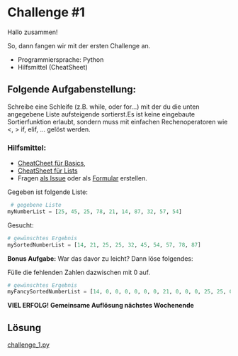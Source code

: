 # Challenge #1

Hallo zusammen!

So, dann fangen wir mit der ersten Challenge an.

- Programmiersprache: Python
- Hilfsmittel (CheatSheet)

## Folgende Aufgabenstellung:

Schreibe eine Schleife (z.B. while, oder for...) mit der du die unten angegebene Liste aufsteigende sortierst.Es ist keine eingebaute Sortierfunktion erlaubt, sondern muss mit einfachen Rechenoperatoren wie <, > if, elif, ... gelöst werden.

### Hilfsmittel:

- [CheatCheet für Basics](https://teams.microsoft.com/l/file/577FC335-F5B4-4A56-B307-D7ED57E48403?tenantId=b8192970-931b-4546-97ce-a6a611c24bd9&fileType=pdf&objectUrl=https%3A%2F%2Ffhwzid.sharepoint.com%2Fsites%2FAT_DiBBA_2019_876338345%2FFreigegebene%20Dokumente%2FWeekly%20Coding%20Challenge%2FMaterialien%2Fbeginners_cheat_sheet.pdf&baseUrl=https%3A%2F%2Ffhwzid.sharepoint.com%2Fsites%2FAT_DiBBA_2019_876338345&serviceName=teams&threadId=19:a6077bbb7c794716aef8ef6264849648@thread.skype&groupId=fe5a1a58-19cb-498f-88e0-617b2206af7e),
- [CheatSheet für Lists](https://teams.microsoft.com/l/file/FA626DD4-119C-4335-BC3D-6F5BE93997FE?tenantId=b8192970-931b-4546-97ce-a6a611c24bd9&fileType=pdf&objectUrl=https%3A%2F%2Ffhwzid.sharepoint.com%2Fsites%2FAT_DiBBA_2019_876338345%2FFreigegebene%20Dokumente%2FWeekly%20Coding%20Challenge%2FMaterialien%2Fbeginners_python_cheat_sheet_pcc_lists.pdf&baseUrl=https%3A%2F%2Ffhwzid.sharepoint.com%2Fsites%2FAT_DiBBA_2019_876338345&serviceName=teams&threadId=19:a6077bbb7c794716aef8ef6264849648@thread.skype&groupId=fe5a1a58-19cb-498f-88e0-617b2206af7e)
- Fragen [als Issue](https://github.com/joeherold/wcc_fh_wkw_python/issues) oder als [Formular](https://forms.office.com/Pages/ResponsePage.aspx?Host=Teams&lang=%7Blocale%7D&groupId=%7BgroupId%7D&tid=%7Btid%7D&teamsTheme=%7Btheme%7D&upn=%7Bupn%7D&id=cCkZuBuTRkWXzqamEcJL2Rcv0_AVGQVMpyxsXq73-hxUOUM1QVo0WTA3T1dOSEQ3NkxCN0Y1MjZBUC4u) erstellen.

Gegeben ist folgende Liste:

```python
 # gegebene Liste
myNumberList = [25, 45, 25, 78, 21, 14, 87, 32, 57, 54]
```

Gesucht:

```python
# gewünschtes Ergebnis
mySortedNumberList = [14, 21, 25, 25, 32, 45, 54, 57, 78, 87]
```

**Bonus Aufgabe:** War das davor zu leicht? Dann löse folgendes:

Fülle die fehlenden Zahlen dazwischen mit 0 auf.

```python
# gewünschtes Ergebnis
myFancySortedNumberList = [14, 0, 0, 0, 0, 0, 0, 21, 0, 0, 0, 25, 25, 0, 0, 0, 0, 0, 0, 32, 0, 0, 0, 0, 0, 0, 0, 0, 0, 0, 0, 0, 45, 0, 0, 0, 0, 0, 0, 0, 0, 54, 0, 0, 57, 0, 0, 0, 0, 0, 0, 0, 0, 0, 0, 0, 0, 0, 0, 0, 0, 0, 0, 0, 0, 78, 0, 0, 0, 0, 0, 0, 0, 0, 87]
```

**VIEL ERFOLG! Gemeinsame Auflösung nächstes Wochenende**

## Lösung

[challenge_1.py](https://github.com/joeherold/wcc_fh_wkw_python/blob/master/Challenge_1/challenge_1.py)
